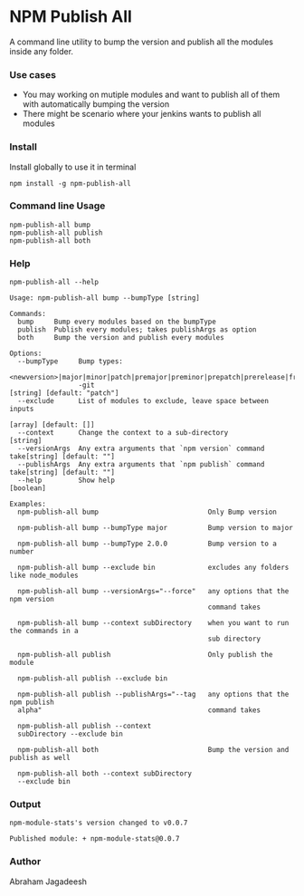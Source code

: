 # NPM Publish All

A command line utility to bump the version and publish all the modules inside any folder.

### Use cases

* You may working on mutiple modules and want to publish all of them with automatically bumping the version
* There might be scenario where your jenkins wants to publish all modules

### Install

Install globally to use it in terminal

`npm install -g npm-publish-all`

### Command line Usage

```
npm-publish-all bump
npm-publish-all publish
npm-publish-all both
```

### Help

`npm-publish-all --help`

```
Usage: npm-publish-all bump --bumpType [string]

Commands:
  bump     Bump every modules based on the bumpType
  publish  Publish every modules; takes publishArgs as option
  both     Bump the version and publish every modules

Options:
  --bumpType     Bump types:
                 <newversion>|major|minor|patch|premajor|preminor|prepatch|prerelease|from
                 -git                                          [string] [default: "patch"]
  --exclude      List of modules to exclude, leave space between inputs
                                                                     [array] [default: []]
  --context      Change the context to a sub-directory                            [string]
  --versionArgs  Any extra arguments that `npm version` command take[string] [default: ""]
  --publishArgs  Any extra arguments that `npm publish` command take[string] [default: ""]
  --help         Show help                                                       [boolean]

Examples:
  npm-publish-all bump                           Only Bump version

  npm-publish-all bump --bumpType major          Bump version to major

  npm-publish-all bump --bumpType 2.0.0          Bump version to a number

  npm-publish-all bump --exclude bin             excludes any folders like node_modules

  npm-publish-all bump --versionArgs="--force"   any options that the npm version
                                                 command takes

  npm-publish-all bump --context subDirectory    when you want to run the commands in a
                                                 sub directory

  npm-publish-all publish                        Only publish the module

  npm-publish-all publish --exclude bin

  npm-publish-all publish --publishArgs="--tag   any options that the npm publish
  alpha"                                         command takes

  npm-publish-all publish --context
  subDirectory --exclude bin

  npm-publish-all both                           Bump the version and publish as well

  npm-publish-all both --context subDirectory
  --exclude bin

```

### Output

```
npm-module-stats's version changed to v0.0.7

Published module: + npm-module-stats@0.0.7
```

### Author

Abraham Jagadeesh